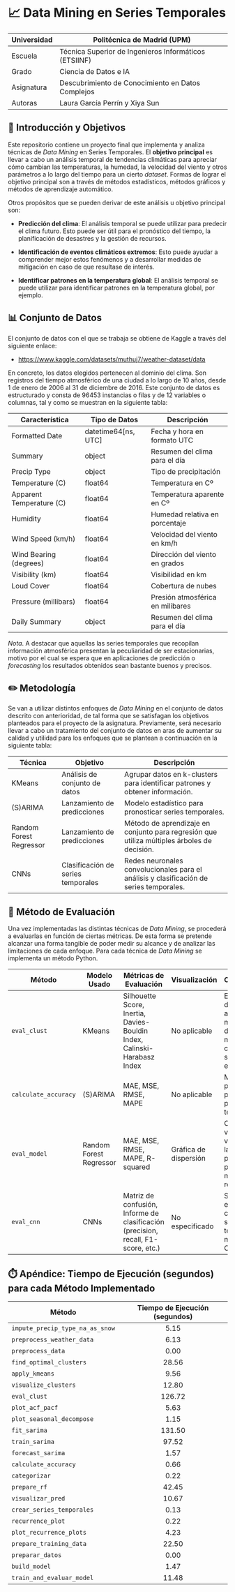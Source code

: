 # 📈 Data Mining en Series Temporales

| Universidad | Politécnica de Madrid (UPM) |
| --- | --- |
| Escuela | Técnica Superior de Ingenieros Informáticos (ETSIINF) |
| Grado   | Ciencia de Datos e IA           |
| Asignatura | Descubrimiento de Conocimiento en Datos Complejos |
| Autoras | Laura García Perrín y  Xiya Sun | 


## 🎯 Introducción y Objetivos
Este repositorio contiene un proyecto final que implementa y analiza técnicas de _Data Mining_ en Series Temporales.
El **objetivo principal** es llevar a cabo un análisis temporal de tendencias climáticas para apreciar cómo cambian las 
temperaturas, la humedad, la velocidad del viento y otros parámetros a lo largo del tiempo para un cierto _dataset_. 
Formas de lograr el objetivo principal son a través de métodos estadísticos, métodos gráficos y métodos de aprendizaje 
automático.

Otros propósitos que se pueden derivar de este análisis u objetivo principal son:

* **Predicción del clima**: El análisis temporal se puede utilizar para predecir el clima futuro. Esto puede ser útil para
  el pronóstico del tiempo, la planificación de desastres y la gestión de recursos. 

* **Identificación de eventos climáticos extremos**: Esto puede ayudar a comprender mejor estos fenómenos y a desarrollar
  medidas de mitigación en caso de que resultase de interés.

* **Identificar patrones en la temperatura global**: El análisis temporal se puede utilizar para identificar patrones en
  la temperatura global, por ejemplo.

## 📊 Conjunto de Datos

El conjunto de datos con el que se trabaja se obtiene de Kaggle a través del siguiente enlace:

* https://www.kaggle.com/datasets/muthuj7/weather-dataset/data

En concreto, los datos elegidos pertenecen al dominio del clima. Son registros del tiempo atmosférico de una ciudad a lo largo de 
10 años, desde 1 de enero de 2006 al 31 de diciembre de 2016. Este conjunto de datos es estructurado y consta de 96453 instancias o filas 
y de 12 variables o columnas, tal y como se muestran en la siguiente tabla:

| Característica                 | Tipo de Datos            | Descripción                                |
|--------------------------------|--------------------------|--------------------------------------------|
| Formatted Date                 | datetime64[ns, UTC]      | Fecha y hora en formato UTC                |
| Summary                        | object                   | Resumen del clima para el día              |
| Precip Type                    | object                   | Tipo de precipitación                      |
| Temperature (C)                | float64                  | Temperatura en Cº                          |
| Apparent Temperature (C)       | float64                  | Temperatura aparente en Cº                 |
| Humidity                       | float64                  | Humedad relativa en porcentaje             |
| Wind Speed (km/h)              | float64                  | Velocidad del viento en km/h               |
| Wind Bearing (degrees)         | float64                  | Dirección del viento en grados             |
| Visibility (km)                | float64                  | Visibilidad en km                          |
| Loud Cover                     | float64                  | Cobertura de nubes                         |
| Pressure (millibars)           | float64                  | Presión atmosférica en milibares           |
| Daily Summary                  | object                   | Resumen del clima para el día              |

_Nota_. A destacar que aquellas las series temporales que recopilan información atmosférica presentan la peculiaridad de ser estacionarias, 
motivo por el cual se espera que en aplicaciones de predicción o _forecasting_ los resultados obtenidos sean bastante buenos y precisos.

## ✏️ Metodología

Se van a utilizar distintos enfoques de _Data Mining_ en el conjunto de datos descrito con anterioridad, de tal forma que se 
satisfagan los objetivos planteados para el proyecto de la asignatura. Previamente, será necesario llevar a cabo un tratamiento
del conjunto de datos en aras de aumentar su calidad y utilidad para los enfoques que se plantean a continuación en la siguiente
tabla:

| Técnica               | Objetivo                                  | Descripción                                                                 |
|-----------------------|-------------------------------------------|-----------------------------------------------------------------------------|
| KMeans                | Análisis de conjunto de datos             | Agrupar datos en k-clusters para identificar patrones y obtener información.|
| (S)ARIMA              | Lanzamiento de predicciones               | Modelo estadístico para pronosticar series temporales.                      |
| Random Forest Regressor | Lanzamiento de predicciones             | Método de aprendizaje en conjunto para regresión que utiliza múltiples árboles de decisión.|
| CNNs                  | Clasificación de series temporales        | Redes neuronales convolucionales para el análisis y clasificación de series temporales. |

## 🧪 Método de Evaluación

Una vez implementadas las distintas técnicas de _Data Mining_, se procederá a evaluarlas en función de ciertas métricas. De esta forma se 
pretende alcanzar una forma tangible de poder medir su alcance y de analizar las limitaciones de cada enfoque. Para cada técnica de _Data Mining_
se implementa un método Python.

| Método                | Modelo Usado             | Métricas de Evaluación                                                             | Visualización          | Observaciones                                                                 |
|-----------------------|--------------------------|------------------------------------------------------------------------------------|------------------------|--------------------------------------------------------------------------------|
| `eval_clust`          | KMeans                   | Silhouette Score, Inertia, Davies-Bouldin Index, Calinski-Harabasz Index           | No aplicable           | Evalúa calidad del agrupamiento mediante distintas métricas de cohesión y separación entre clústeres. |
| `calculate_accuracy`  | (S)ARIMA                 | MAE, MSE, RMSE, MAPE                                                               | No aplicable           | Mide la precisión de las predicciones para series temporales.                                             |
| `eval_model`          | Random Forest Regressor  | MAE, MSE, RMSE, MAPE, R-squared                                                    | Gráfica de dispersión  | Compara los valores verdaderos con las predicciones y proporciona métricas de regresión.                 |
| `eval_cnn`            | CNNs                     | Matriz de confusión, Informe de clasificación (precision, recall, F1-score, etc.) | No especificado        | Sugerido para evaluar la clasificación de series temporales mediante CNNs.                               |

## ⏱️ Apéndice: Tiempo de Ejecución (segundos) para cada Método Implementado

| Método                             | Tiempo de Ejecución (segundos) |
|------------------------------------|:------------------------------:|
| `impute_precip_type_na_as_snow`    | 5.15                           |
| `preprocess_weather_data`          | 6.13                           |
| `preprocess_data`                  | 0.00                           |
| `find_optimal_clusters`            | 28.56                          |
| `apply_kmeans`                     | 9.56                           |
| `visualize_clusters`               | 12.80                          |
| `eval_clust`                       | 126.72                         |
| `plot_acf_pacf`                    | 5.63                           |
| `plot_seasonal_decompose`          | 1.15                           |
| `fit_sarima`                       | 131.50                         |
| `train_sarima`                     | 97.52                          |
| `forecast_sarima`                  | 1.57                           |
| `calculate_accuracy`               | 0.66                           |
| `categorizar`                      | 0.22                           |
| `prepare_rf`                       | 42.45                          |
| `visualizar_pred`                  | 10.67                          |
| `crear_series_temporales`          | 0.13                           |
| `recurrence_plot`                  | 0.22                           |
| `plot_recurrence_plots`            | 4.23                           |
| `prepare_training_data`            | 22.50                          |
| `preparar_datos`                   | 0.00                           |
| `build_model`                      | 1.47                           |
| `train_and_evaluar_model`          | 11.48                          |









